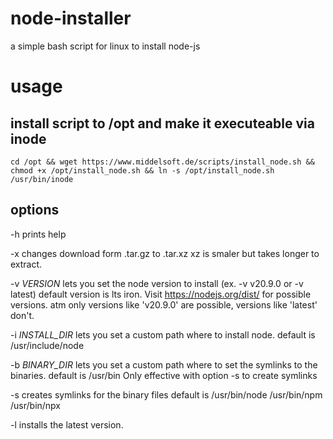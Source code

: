 # node-installer
a simple bash script for linux to install node-js

# usage
## install script to /opt and make it executeable via inode
```cd /opt && wget https://www.middelsoft.de/scripts/install_node.sh && chmod +x /opt/install_node.sh && ln -s /opt/install_node.sh /usr/bin/inode```

## options

-h prints help

-x changes download form .tar.gz to .tar.xz
       xz is smaler but takes longer to extract.

-v *VERSION* lets you set the node version to install (ex. -v v20.9.0 or -v latest)
   default version is lts iron. Visit https://nodejs.org/dist/ for possible versions.
   atm only versions like 'v20.9.0' are possible, versions like 'latest' don't.

-i *INSTALL_DIR* lets you set a custom path where to install node.
   default is /usr/include/node

-b *BINARY_DIR* lets you set a custom path where to set the symlinks to the binaries.
   default is /usr/bin
   Only effective with option -s to create symlinks

-s creates symlinks for the binary files
   default is /usr/bin/node
              /usr/bin/npm
              /usr/bin/npx

-l installs the latest version.
